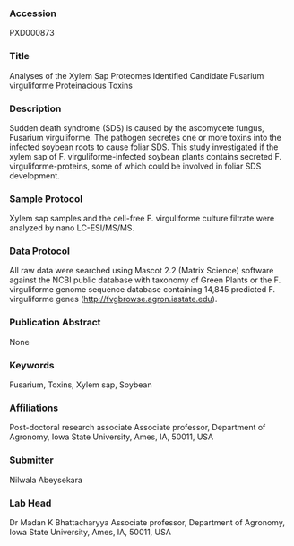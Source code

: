 ### Accession
PXD000873

### Title
Analyses of the Xylem Sap Proteomes Identified Candidate Fusarium virguliforme Proteinacious Toxins

### Description
Sudden death syndrome (SDS) is caused by the ascomycete fungus, Fusarium virguliforme. The pathogen secretes one or more toxins into the infected soybean roots to cause foliar SDS.  This study investigated if the xylem sap of F. virguliforme-infected soybean plants contains secreted F. virguliforme-proteins, some of which could be involved in foliar SDS development.

### Sample Protocol
Xylem sap samples and the cell-free F. virguliforme culture filtrate were analyzed by nano LC-ESI/MS/MS.

### Data Protocol
All raw data were searched using Mascot 2.2 (Matrix Science) software against the NCBI public database with taxonomy of Green Plants or the F. virguliforme genome sequence database containing 14,845 predicted F. virguliforme genes (http://fvgbrowse.agron.iastate.edu).

### Publication Abstract
None

### Keywords
Fusarium, Toxins, Xylem sap, Soybean

### Affiliations
Post-doctoral research associate
Associate professor, Department of Agronomy, Iowa State University, Ames, IA, 50011, USA

### Submitter
Nilwala Abeysekara

### Lab Head
Dr Madan K Bhattacharyya
Associate professor, Department of Agronomy, Iowa State University, Ames, IA, 50011, USA


